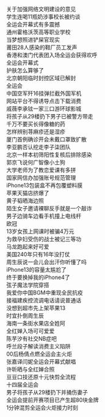 关于加强网络文明建设的意见  
学生连喝11瓶奶涉事校长被约谈  
全运会开幕式有多震撼  
通州霍格沃茨高等职业学校  
当梦想照进铲屎官现实  
莆田28人感染的鞋厂员工发声  
香港和澳门代表团入场全运会获得欢呼  
全运会开幕式  
护肤怎么算够了  
北京朝阳临时封控区域已解封  
全运会  
中国空军歼16挂弹拦截外国军机  
网站平台不得诱导点击下载消费  
戚薇李承铉一家三口游环球影城  
将孩子从29楼扔下男子已被警方带走  
千万不要买长得像糖的药  
怎样辨别荨麻疹还是湿疹  
厦门首例确诊开会未戴口罩致扩散  
李亚鹏否认挖走李子柒团队  
北京一样本初筛阳性复核后排除感染  
郭京飞说何广智像小土狗  
大学老师为了教恋爱课有多拼  
国家网信办加强账号规范管理  
iPhone13包装盒不再包覆塑料膜  
苹果天猫店挤爆了  
黄子韬晒海边照  
陌生女子邀请裸聊反手就是一个敲诈  
男子边骑车边看手机撞上电线杆  
欧冠  
13岁女孩上网课时被骗4万元  
为救孕妇受伤的战士被记三等功  
马龙跑起来好可爱  
美国240年只有16年没打仗  
周生辰说一会儿会出汗你听懂了吗  
iPhone13的容量太尴尬了  
终于要换掉我的iPhone4了  
弦子魔法学院穿搭  
我爱你中国BGM中重现全民抗疫  
接福建疾控流调电话请说普通话  
没想到超市先上架苹果13  
时宜扑倒周生辰  
海南一条街水果店全姓阿  
全红婵入场可可爱爱  
陈芋汐有社交NB症吧  
呼兰段子解读消费主义陷阱  
00后杨倩点燃全运会主火炬  
张嘉译闫妮全运会开幕式献唱  
许昕晒与全红婵合照  
豆豆口技还原十元快剪全流程  
十四届全运会  
男子将孩子从29楼扔下并捅伤妻子  
全运会提前开赛项目已产生超80块金牌  
1分钟混剪全运会火炬接力时刻  
